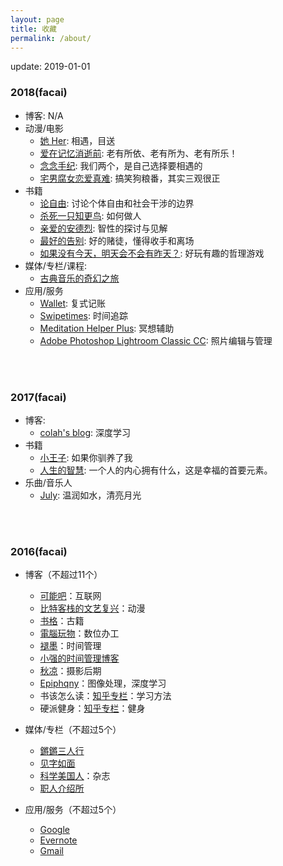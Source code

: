 ```yaml
---
layout: page
title: 收藏
permalink: /about/
---
```


update: 2019-01-01


### 2018(facai)

+ 博客: N/A
+ 动漫/电影
  - [她 Her](https://movie.douban.com/subject/6722879/): 相遇，目送
  - [爱在记忆消逝前](https://movie.douban.com/subject/3036465/): 老有所依、老有所为、老有所乐！
  - [念念手纪](https://movie.douban.com/subject/26869119/): 我们两个，是自己选择要相遇的
  - [宅男腐女恋爱真难](https://movie.douban.com/subject/27094897/): 搞笑狗粮番，其实三观很正
+ 书籍
  - [论自由](https://book.douban.com/subject/6397522/): 讨论个体自由和社会干涉的边界
  - [杀死一只知更鸟](https://book.douban.com/subject/26879778/): 如何做人
  - [亲爱的安德烈](https://book.douban.com/subject/3369793/): 智性的探讨与见解
  - [最好的告别](https://book.douban.com/subject/26576861/): 好的赌徒，懂得收手和离场
  - [如果没有今天，明天会不会有昨天？](https://book.douban.com/subject/26949210/): 好玩有趣的哲理游戏
+ 媒体/专栏/课程:
  - [古典音乐的奇幻之旅](https://m.douban.com/time/column/99/)
+ 应用/服务
  - [Wallet](https://play.google.com/store/apps/details?id=com.droid4you.application.wallet): 复式记账
  - [Swipetimes](https://play.google.com/store/apps/details?id=lc.st.free): 时间追踪
  - [Meditation Helper Plus](https://play.google.com/store/apps/details?id=com.multiordinal.mhp): 冥想辅助
  - [Adobe Photoshop Lightroom Classic CC](https://www.adobe.com/products/photoshop-lightroom-classic.html): 照片编辑与管理

<br />
<br />


### 2017(facai)

+ 博客:
  - [colah's blog](http://colah.github.io/): 深度学习
+ 书籍
  - [小王子](https://book.douban.com/subject/1084336/): 如果你驯养了我
  - [人生的智慧](https://book.douban.com/subject/3261600/): 一个人的内心拥有什么，这是幸福的首要元素。
+ 乐曲/音乐人
  - [July](https://douban.fm/artist/73487): 温润如水，清亮月光

<br />
<br />

### 2016(facai)

+ 博客（不超过11个）
    - [可能吧](https://kenengba.com/)：互联网
    - [比特客栈的文艺复兴](https://bitinn.net/)：动漫
    - [书格](https://shuge.org/)：古籍
    - [電腦玩物](http://www.playpcesor.com/)：数位办工
    - [褪墨](http://www.mifengtd.cn/)：时间管理
    - [小强的时间管理博客](http://www.gtdlife.com/)
    - [秋凉](http://qiuliang.com/)：摄影后期
    - [Epiphqny](http://1994epiphqny.com/)：图像处理，深度学习
    - 书该怎么读：[知乎专栏](https://zhuanlan.zhihu.com/gaoxiaodushu)：学习方法
    - 硬派健身：[知乎专栏](https://zhuanlan.zhihu.com/oh-hard)：健身

+ 媒体/专栏（不超过5个）
  - [鏘鏘三人行](http://phtv.ifeng.com/program/qqsrx/)
  - [见字如面](https://movie.douban.com/subject/26936282/)
  - [科学美国人](http://www.huanqiukexue.com/)：杂志
  - [职人介绍所](https://zhuanlan.zhihu.com/hallofpro)

+ 应用/服务（不超过5个）
  - [Google](https://www.google.com/)
  - [Evernote](https://evernote.com/)
  - [Gmail](https://www.google.com/gmail/)
